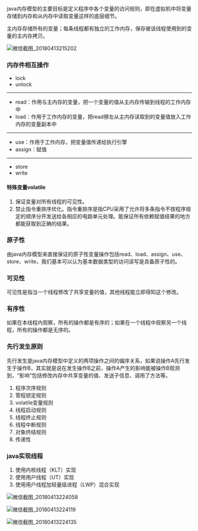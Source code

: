 java内存模型的主要目标是定义程序中各个变量的访问规则，即在虚拟机中将变量存储到内存和从内存中读取变量这样的底层细节。

主内存存储所有的变量；每条线程都有独立的工作内存，保存被该线程使用到的变量的主内存拷贝。

![微信截图_20180413215202](C:\Users\brain\Desktop\笔记\java学习\深入了解JAVA虚拟机\微信截图_20180413215202.png)

### 内存件相互操作

- lock
- unlock

------

- read：作用与主内存的变量，把一个变量的值从主内存传输到线程的工作内存中
- load：作用于工作内存的变量，把read擦左从主内存读取到的变量值放入工作内存的变量副本中

------

- use：作用于工作内存，把变量值传递给执行引擎
- assign：赋值

------

- store
- write

#### 特殊变量volatile

1. 保证变量对所有线程的可见性。
2. 禁止指令重排序优化。指令重排序是指CPU采用了允许将多条指令不按程序规定的顺序分开发送给各相应的电路单元处理。能保证所有依赖赋值结果的地方都能获取到正确的结果。

### 原子性

由java内存模型来直接保证的原子性变量操作包括read、load、assign、use、store、write，我们基本可以认为基本数据类型的访问读写是具备原子性的。

### 可见性

可见性是指当一个线程修改了共享变量的值，其他线程能立即得知这个修改。

### 有序性

如果在本线程内观察，所有的操作都是有序的；如果在一个线程中观察另一个线程，所有的操作都是无序的。

### 先行发生原则

先行发生是java内存模型中定义的两项操作之间的偏序关系，如果说操作A先行发生于操作B，其实就是说在发生操作B之前，操作A产生的影响能被操作B观测到，“影响”包括修改内存中共享变量的值、发送子信息、调用了方法等。

1. 程序次序规则
2. 管程锁定规则
3. volatile变量规则
4. 线程启动规则
5. 线程终止规则
6. 线程中断规则
7. 对象终结规则
8. 传递性

### java实现线程

1. 使用内核线程（KLT）实现
2. 使用用户线程（UT）实现
3. 使用用户线程加轻量级进程（LWP）混合实现

![微信截图_20180413224058](C:\Users\brain\Desktop\笔记\java学习\深入了解JAVA虚拟机\微信截图_20180413224058.png)

![微信截图_20180413224119](C:\Users\brain\Desktop\笔记\java学习\深入了解JAVA虚拟机\微信截图_20180413224119.png)

![微信截图_20180413224135](C:\Users\brain\Desktop\笔记\java学习\深入了解JAVA虚拟机\微信截图_20180413224135.png)

